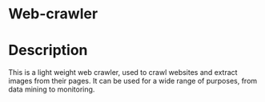 # Web-crawler

# Description
This is a light weight web crawler, used to crawl websites and extract images from their pages. It can be used for a wide range of purposes, from data mining to monitoring.
